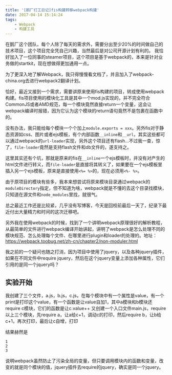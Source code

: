 ```yaml
---
title: '[鹅厂打工日记]fis构建转移webpack构建'
date: 2017-04-14 15:14:24
tags:
    - Webpack
    - 构建工具
---
```

在鹅厂这个团队，每个人除了每天的需求外，需要分出至少20%的时间做自己的技术项目，这个项目完全凭自己兴趣，当然最后是对公司开源计划有利的。
我恰好加入了一位同事的steamer项目，这个项目是基于webpack的，本来是针对业务做的startkit，现在想做得更加通用一点。

为了更深入地了解Webpack，我只得慢慢看文档了，并且加入了webpack-china.org去进行webpack2翻译计划。

恰好，最近又接到一个需求，需要讲原来使用fis构建的项目，转成使用webpack构建。fis项目使用的模块化工具是其中一个mod.js实现的，并不完全符合CommonJS或者AMD规范，每一个模块竟然直接return一个变量，这会让webpack编译时报错，因为它认为这个模块的return语句竟然不是包裹在函数中的。

没有办法，我只能给每个模块一个个加上`module.exports = xxx`。另外fis对于静态资源如css、图片或者ejs模板，有个内部函数`__inline`和`__url`，其实这些都可以通过webpack的`url-loader`实现，另外这个项目还有flash...不过我一查，惊了，`file-loader`竟然是支持flash文件和db文件的，遂支持之。

这里其实还有个坑，那就是原来的fis在`__inline`一个ejs模板时，并没有对产生的html文件进行转义，而`file-loader`是直接将其转义了，如果要在一个ejs模板里插入另一个ejs模板，原来是直接使用`<%= %>`的，现在必须用`<%- %>`。

由于原项目的模块有些多，我本来想尝试将原来模块目录通过webpack的`moduleDirectory`指定，但不知道为啥，webpack就是不懂的去这个目录找模块，只知道在源文件和`node_modules`里找，就很气。

总之最近工作还是比较紧，几乎没有写博客，今天是回校前最后一天了，纪录下最近付出大量精力和时间的这次迁移吧。

另外我在使用webpack的时候，找到了一个讲明webpack原理很好的解析教程，从最简单的文件进行webpack编译开始讲起，讲明了webpack是怎么处理不同的模块规范、怎么处理每个文件、在哪里进行plugin和loader的处理的。地址：https://webpack.toobug.net/zh-cn/chapter2/non-moduler.html

我之前的一个疑问也随之打消，因为项目中使用了jquery，以及各种jquery插件，如果在不同文件中require jquery，然后在这个jquery变量上添加各种属性，它们引用的是同一个jquery吗？

## 实验开始
我创建了三个文件，a.js，b.js，c.js，在每个模块中有一个属性是value，有一个print是打印这个value，有一个函数是让value自加1，其中a模块和b模块还require c模块，它们的函数是让c.value++
又创建一个入口文件main.js，require以上三个模块，先require a，让a给c+1，调动c的打印，然后require b，让b给c+1，再次打印，最后让c自增，打印

结果赫然是
```
1
2
3
```

说明webpack虽然防止了污染全局的变量，但只要调用模块内的函数和变量，改变的就是同个模块的值，jquery插件去require的jquery，确实是同一个jquery。


